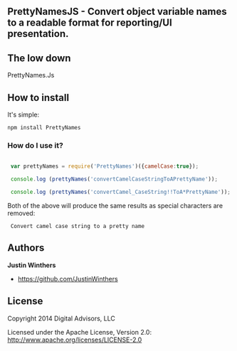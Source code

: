 ## PrettyNamesJS - Convert object variable names to a readable format for reporting/UI presentation.

## The low down

PrettyNames.Js

## How to install

It's simple:


```
npm install PrettyNames
```

### How do I use it?

```js

 var prettyNames = require('PrettyNames')({camelCase:true});

 console.log (prettyNames('convertCamelCaseStringToAPrettyName'));

 console.log (prettyNames('convertCamel_CaseString!!ToA*PrettyName'));

```

Both of the above will produce the same results as special characters are removed:

```
 Convert camel case string to a pretty name
```

## Authors

**Justin Winthers**

+ https://github.com/JustinWinthers


## License

Copyright 2014 Digital Advisors, LLC

Licensed under the Apache License, Version 2.0: http://www.apache.org/licenses/LICENSE-2.0